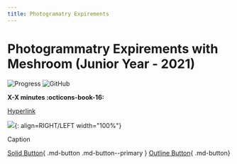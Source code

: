 ```yaml
---
title: Photogramatry Expirements
---
```


# Photogrammatry Expirements with Meshroom (Junior Year - 2021)

<!-- Compleation Badge

![progress]()

Done - https://img.shields.io/badge/progress-done!-success?style=flat-square
Pending - https://img.shields.io/badge/progress-pending%20compleation-yellow?style=flat-square
Halted - https://img.shields.io/badge/progress-halted-critical?style=flat-square
Constantly Updating - https://img.shields.io/badge/progress-constantly%20updating-informational?style=flat-square
-->

![Progress](https://img.shields.io/badge/progress-pending%20compleation-yellow?style=flat-square)
![GitHub](https://img.shields.io/github/license/Twarner491/Project-Documentation-Site?color=%234051b5&style=flat-square)

**X-X minutes :octicons-book-16:**

[Hyperlink](URl)

![](../images/IMAGEHERE){: align=RIGHT/LEFT width="100%"}
  <figcaption>Caption</figcaption>

[Solid Button](URL){ .md-button .md-button--primary }
[Outline Button](URL){ .md-button}
